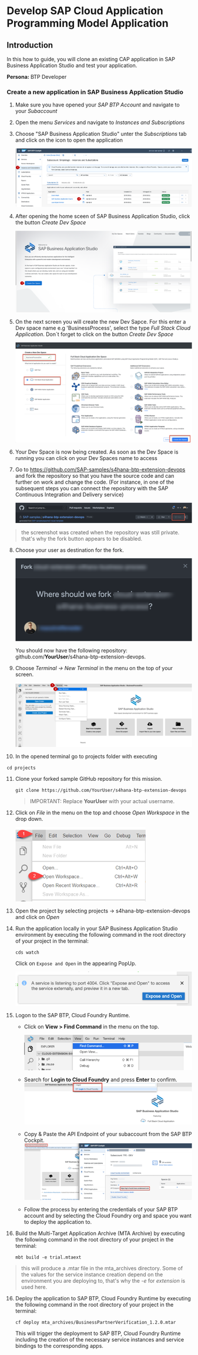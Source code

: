 

# Develop SAP Cloud Application Programming Model Application

## Introduction

In this how to guide, you will clone an existing CAP application in SAP Business Application Studio and test your application.

**Persona:** BTP Developer

### Create a new application in SAP Business Application Studio

1.	Make sure you have opened your *SAP BTP Account* and navigate to your *Subaccount* 
   
2.	Open the menu *Services* and navigate to *Instances and Subscriptions*
   
3.	Choose "SAP Business Application Studio" unter the *Subscriptions* tab and click on the icon to open the application
     
     ![Open SAP Business Application Studio](./images/dev-cap-app-1.png)
 
4.	 After opening the home sceen of SAP Business Application Studio, click the button *Create Dev Space*

     ![Create Dev Space](./images/dev-cap-app-3.png)
 
5.	On the next screen you will create the new Dev Sapce. For this enter a Dev space name e.g 'BusinessProcess', select the type *Full Stack Cloud Application*.
    Don´t forget to click on the button *Create Dev Space*

      ![Configure Dev Space](./images/dev-cap-app-4.png)
      
 
6.	Your Dev Space is now being created. As soon as the Dev Space is running you can click on your Dev Spaces name to  access

7. Go to <https://github.com/SAP-samples/s4hana-btp-extension-devops> and fork the repository so that you have the source code and can further on work and change the code. (For instance, in one of the subsequent steps you can connect the repository with the SAP Continuous Integration and Delivery service)

    ![Fork Repo](./images/fork-repo.png)

  > the screenshot was created when the repository was still private. that's why the fork button appears to be disabled. 

8. Choose your user as destination for the fork. 

    ![Choose user for fork](./images/fork-repo-user.png)

    You should now have the following repository: github.com/**YourUser**/s4hana-btp-extension-devops. 

9.	Choose *Terminal -> New Terminal* in the menu on the top of your screen.

    ![Open Terminal](./images/dev-cap-app-5.png)
 
10. In the opened terminal go to projects folder with executing
   
   ``` 
   cd projects
   ``` 

11. Clone your forked sample GitHub repository for this mission. 

    ```
    git clone https://github.com/YourUser/s4hana-btp-extension-devops
    ```

    > IMPORTANT: Replace **YourUser** with your actual username. 

12.	Click on *File* in the menu on the top and choose *Open Workspace* in the drop down.

    ![Open Workspace](./images/dev-cap-app-7.png)
 
13.	Open the project by selecting projects -> s4hana-btp-extension-devops and click on *Open*

14. Run the application locally in your SAP Business Application Studio environment by executing the following command in the root directory of your project in the terminal:

    ```
    cds watch
    ```

    Click on `Expose and Open` in the appearing PopUp. 

    ![Open App](./images/bas-0.png)


14. Logon to the SAP BTP, Cloud Foundry Runtime. 

    - Click on **View > Find Command** in the menu on the top.
   
      ![Find Command](./images/bas-1.png)
    - Search for **Login to Cloud Foundry** and press **Enter** to confirm.
      ![Login to Cloud Foundry](./images/bas-2.png)

    - Copy & Paste the API Endpoint of your subaccount from the SAP BTP Cockpit. 
      ![Login to Cloud Foundry](./images/bas-3.png)
 
    - Follow the process by entering the credentials of your SAP BTP account and by selecting the Cloud Foundry org and space you want to deploy the application to.

15. Build the Multi-Target Application Archive (MTA Archive) by executing the following command in the root directory of your project in the terminal:

    ```
    mbt build -e trial.mtaext
    ```

>this will produce a .mtar file in the mta_archives directory. Some of the values for the service instance creation depend on the environment you are deploying to, that's why the *-e* for *extension* is used here. 

16. Deploy the application to SAP BTP, Cloud Foundry Runtime by executing the following command in the root directory of your project in the terminal:

    ```
    cf deploy mta_archives/BusinessPartnerVerification_1.2.0.mtar
    ```

    This will trigger the deployment to SAP BTP, Cloud Foundry Runtime including the creation of the necessary service instances and service bindings to the corresponding apps. 


